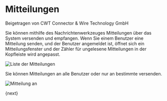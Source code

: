<!-- add-breadcrumbs -->
# Mitteilungen
<span class="text-muted contributed-by">Beigetragen von CWT Connector & Wire Technology GmbH</span>

Sie können mithilfe des Nachrichtenwerkzeuges Mitteilungen über das System versenden und empfangen. Wenn Sie einem Benutzer eine Mitteilung senden, und der Benutzer angemeldet ist, öffnet sich ein Mitteilungsfenster und der Zähler für ungelesene Mitteilungen in der Kopfleiste wird angepasst.

![Liste der Mitteilungen](/docs/assets/old_images/epaas/message-list.png)

Sie können Mitteilungen an alle Benutzer oder nur an bestimmte versenden.

![Mitteilung an](/docs/assets/old_images/epaas/message-to.png)

{next}
